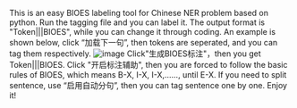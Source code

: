 This is an easy BIOES labeling tool for Chinese NER problem based on python. Run the tagging file and you can label it. 
The output format is "Token|||BIOES", while you can change it through coding.
An example is shown below, click “加载下一句”, then tokens are seperated, and you can tag them respectively.
![image](https://github.com/user-attachments/assets/fa2be41e-5c69-4940-b802-c4346346dca5)
Click"生成BIOES标注"，then you get Token|||BIOES.
Click "开启标注辅助", then you are forced to follow the basic rules of BIOES, which means B-X, I-X, I-X,……, until E-X.
If you need to split sentence, use “启用自动分句”, then you can tag sentence one by one.
Enjoy it!
